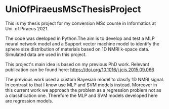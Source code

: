 # UniOfPiraeusMScThesisProject

This is my thesis project for my conversion MSc course in Informatics at Uni. of Piraeus 2021.

The code was deeloped in Python.The aim is to develop and test a MLP neural network model and a Support vector machine model to identify the sphere size distribution of materials based on 1D NMRI k-space data. Simulated data are used in this project.

This project's main idea is based on my previous PhD work. Relevant publication can be found here: https://doi.org/10.1016/j.jcis.2015.09.066

The previous work used a custom Bayesian model to clasify 1D NMRI signal. In contrast to that I know use MLP and SVM models instead. Moreover in this current work 
we approach the problem as a regression problem not as a classification one. Therefore the MLP and SVM models developed here are regression models.
